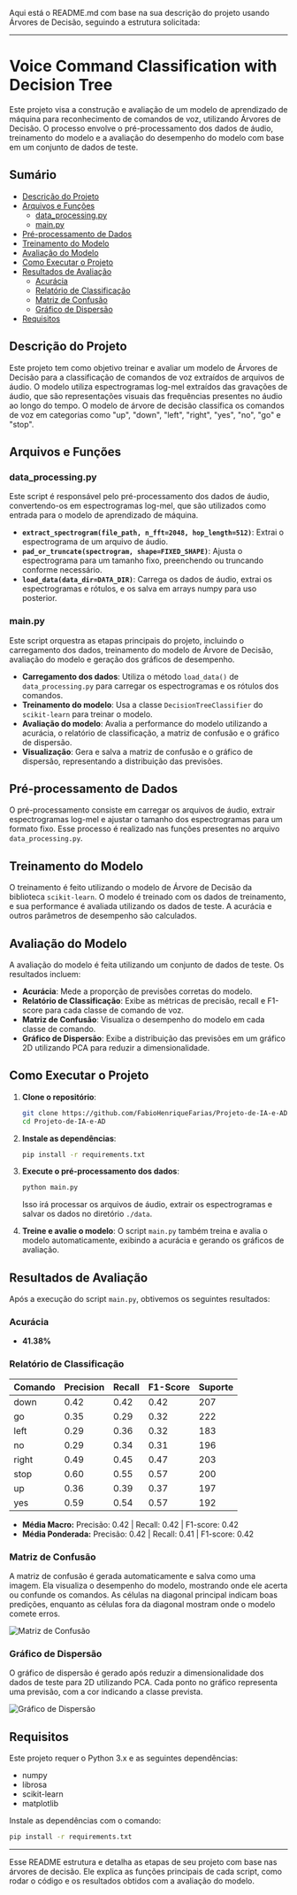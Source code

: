 Aqui está o README.md com base na sua descrição do projeto usando Árvores de Decisão, seguindo a estrutura solicitada:

---

# Voice Command Classification with Decision Tree

Este projeto visa a construção e avaliação de um modelo de aprendizado de máquina para reconhecimento de comandos de voz, utilizando Árvores de Decisão. O processo envolve o pré-processamento dos dados de áudio, treinamento do modelo e a avaliação do desempenho do modelo com base em um conjunto de dados de teste.

## Sumário
- [Descrição do Projeto](#descrição-do-projeto)
- [Arquivos e Funções](#arquivos-e-funções)
  - [data_processing.py](#data_processingpy)
  - [main.py](#mainpy)
- [Pré-processamento de Dados](#pré-processamento-de-dados)
- [Treinamento do Modelo](#treinamento-do-modelo)
- [Avaliação do Modelo](#avaliação-do-modelo)
- [Como Executar o Projeto](#como-executar-o-projeto)
- [Resultados de Avaliação](#resultados-de-avaliação)
  - [Acurácia](#acurácia)
  - [Relatório de Classificação](#relatório-de-classificação)
  - [Matriz de Confusão](#matriz-de-confusão)
  - [Gráfico de Dispersão](#gráfico-de-dispersão)
- [Requisitos](#requisitos)

## Descrição do Projeto

Este projeto tem como objetivo treinar e avaliar um modelo de Árvores de Decisão para a classificação de comandos de voz extraídos de arquivos de áudio. O modelo utiliza espectrogramas log-mel extraídos das gravações de áudio, que são representações visuais das frequências presentes no áudio ao longo do tempo. O modelo de árvore de decisão classifica os comandos de voz em categorias como "up", "down", "left", "right", "yes", "no", "go" e "stop".

## Arquivos e Funções

### data_processing.py

Este script é responsável pelo pré-processamento dos dados de áudio, convertendo-os em espectrogramas log-mel, que são utilizados como entrada para o modelo de aprendizado de máquina.

- **`extract_spectrogram(file_path, n_fft=2048, hop_length=512)`**: Extrai o espectrograma de um arquivo de áudio.
- **`pad_or_truncate(spectrogram, shape=FIXED_SHAPE)`**: Ajusta o espectrograma para um tamanho fixo, preenchendo ou truncando conforme necessário.
- **`load_data(data_dir=DATA_DIR)`**: Carrega os dados de áudio, extrai os espectrogramas e rótulos, e os salva em arrays numpy para uso posterior.

### main.py

Este script orquestra as etapas principais do projeto, incluindo o carregamento dos dados, treinamento do modelo de Árvore de Decisão, avaliação do modelo e geração dos gráficos de desempenho.

- **Carregamento dos dados**: Utiliza o método `load_data()` de `data_processing.py` para carregar os espectrogramas e os rótulos dos comandos.
- **Treinamento do modelo**: Usa a classe `DecisionTreeClassifier` do `scikit-learn` para treinar o modelo.
- **Avaliação do modelo**: Avalia a performance do modelo utilizando a acurácia, o relatório de classificação, a matriz de confusão e o gráfico de dispersão.
- **Visualização**: Gera e salva a matriz de confusão e o gráfico de dispersão, representando a distribuição das previsões.

## Pré-processamento de Dados

O pré-processamento consiste em carregar os arquivos de áudio, extrair espectrogramas log-mel e ajustar o tamanho dos espectrogramas para um formato fixo. Esse processo é realizado nas funções presentes no arquivo `data_processing.py`.

## Treinamento do Modelo

O treinamento é feito utilizando o modelo de Árvore de Decisão da biblioteca `scikit-learn`. O modelo é treinado com os dados de treinamento, e sua performance é avaliada utilizando os dados de teste. A acurácia e outros parâmetros de desempenho são calculados.

## Avaliação do Modelo

A avaliação do modelo é feita utilizando um conjunto de dados de teste. Os resultados incluem:

- **Acurácia**: Mede a proporção de previsões corretas do modelo.
- **Relatório de Classificação**: Exibe as métricas de precisão, recall e F1-score para cada classe de comando de voz.
- **Matriz de Confusão**: Visualiza o desempenho do modelo em cada classe de comando.
- **Gráfico de Dispersão**: Exibe a distribuição das previsões em um gráfico 2D utilizando PCA para reduzir a dimensionalidade.

## Como Executar o Projeto

1. **Clone o repositório**:
    ```bash
    git clone https://github.com/FabioHenriqueFarias/Projeto-de-IA-e-AD.git
    cd Projeto-de-IA-e-AD
    ```
2. **Instale as dependências**:
    ```bash
    pip install -r requirements.txt
    ```
3. **Execute o pré-processamento dos dados**:
    ```bash
    python main.py
    ```
    Isso irá processar os arquivos de áudio, extrair os espectrogramas e salvar os dados no diretório `./data`.

4. **Treine e avalie o modelo**:
    O script `main.py` também treina e avalia o modelo automaticamente, exibindo a acurácia e gerando os gráficos de avaliação.

## Resultados de Avaliação

Após a execução do script `main.py`, obtivemos os seguintes resultados:

### Acurácia
- **41.38%**

### Relatório de Classificação

| Comando | Precision | Recall | F1-Score | Suporte |
| ------- | --------- | ------ | -------- | ------- |
| down    | 0.42      | 0.42   | 0.42     | 207     |
| go      | 0.35      | 0.29   | 0.32     | 222     |
| left    | 0.29      | 0.36   | 0.32     | 183     |
| no      | 0.29      | 0.34   | 0.31     | 196     |
| right   | 0.49      | 0.45   | 0.47     | 203     |
| stop    | 0.60      | 0.55   | 0.57     | 200     |
| up      | 0.36      | 0.39   | 0.37     | 197     |
| yes     | 0.59      | 0.54   | 0.57     | 192     |

- **Média Macro:** Precisão: 0.42 | Recall: 0.42 | F1-score: 0.42
- **Média Ponderada:** Precisão: 0.42 | Recall: 0.41 | F1-score: 0.42

### Matriz de Confusão

A matriz de confusão é gerada automaticamente e salva como uma imagem. Ela visualiza o desempenho do modelo, mostrando onde ele acerta ou confunde os comandos. As células na diagonal principal indicam boas predições, enquanto as células fora da diagonal mostram onde o modelo comete erros.

![Matriz de Confusão](./out/confusion_matrix.png)

### Gráfico de Dispersão

O gráfico de dispersão é gerado após reduzir a dimensionalidade dos dados de teste para 2D utilizando PCA. Cada ponto no gráfico representa uma previsão, com a cor indicando a classe prevista.

![Gráfico de Dispersão](./out/decision_tree_scatter_plot.png)

## Requisitos

Este projeto requer o Python 3.x e as seguintes dependências:

- numpy
- librosa
- scikit-learn
- matplotlib

Instale as dependências com o comando:

```bash
pip install -r requirements.txt
```

---

Esse README estrutura e detalha as etapas de seu projeto com base nas árvores de decisão. Ele explica as funções principais de cada script, como rodar o código e os resultados obtidos com a avaliação do modelo.